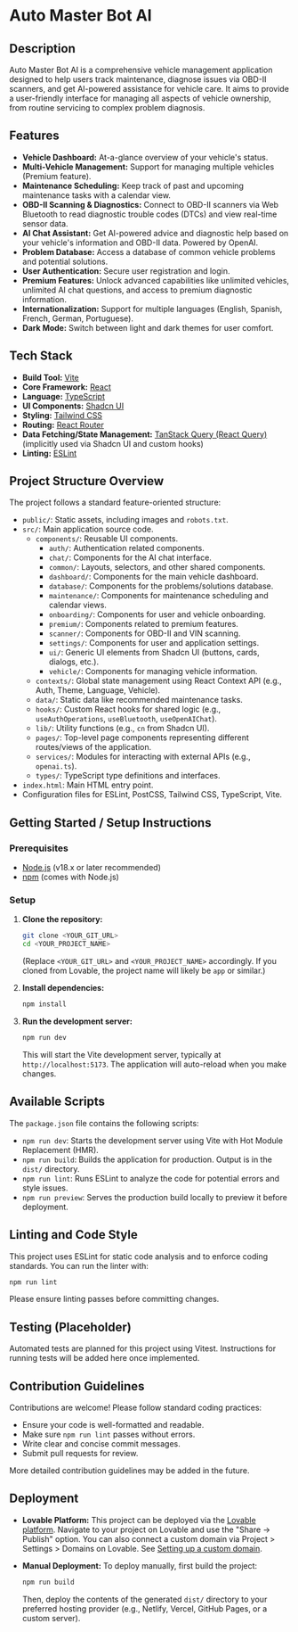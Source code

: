 # Auto Master Bot AI

## Description

Auto Master Bot AI is a comprehensive vehicle management application designed to help users track maintenance, diagnose issues via OBD-II scanners, and get AI-powered assistance for vehicle care. It aims to provide a user-friendly interface for managing all aspects of vehicle ownership, from routine servicing to complex problem diagnosis.

## Features

*   **Vehicle Dashboard:** At-a-glance overview of your vehicle's status.
*   **Multi-Vehicle Management:** Support for managing multiple vehicles (Premium feature).
*   **Maintenance Scheduling:** Keep track of past and upcoming maintenance tasks with a calendar view.
*   **OBD-II Scanning & Diagnostics:** Connect to OBD-II scanners via Web Bluetooth to read diagnostic trouble codes (DTCs) and view real-time sensor data.
*   **AI Chat Assistant:** Get AI-powered advice and diagnostic help based on your vehicle's information and OBD-II data. Powered by OpenAI.
*   **Problem Database:** Access a database of common vehicle problems and potential solutions.
*   **User Authentication:** Secure user registration and login.
*   **Premium Features:** Unlock advanced capabilities like unlimited vehicles, unlimited AI chat questions, and access to premium diagnostic information.
*   **Internationalization:** Support for multiple languages (English, Spanish, French, German, Portuguese).
*   **Dark Mode:** Switch between light and dark themes for user comfort.

## Tech Stack

*   **Build Tool:** [Vite](https://vitejs.dev/)
*   **Core Framework:** [React](https://reactjs.org/)
*   **Language:** [TypeScript](https://www.typescriptlang.org/)
*   **UI Components:** [Shadcn UI](https://ui.shadcn.com/)
*   **Styling:** [Tailwind CSS](https://tailwindcss.com/)
*   **Routing:** [React Router](https://reactrouter.com/)
*   **Data Fetching/State Management:** [TanStack Query (React Query)](https://tanstack.com/query/latest) (implicitly used via Shadcn UI and custom hooks)
*   **Linting:** [ESLint](https://eslint.org/)

## Project Structure Overview

The project follows a standard feature-oriented structure:

*   `public/`: Static assets, including images and `robots.txt`.
*   `src/`: Main application source code.
    *   `components/`: Reusable UI components.
        *   `auth/`: Authentication related components.
        *   `chat/`: Components for the AI chat interface.
        *   `common/`: Layouts, selectors, and other shared components.
        *   `dashboard/`: Components for the main vehicle dashboard.
        *   `database/`: Components for the problems/solutions database.
        *   `maintenance/`: Components for maintenance scheduling and calendar views.
        *   `onboarding/`: Components for user and vehicle onboarding.
        *   `premium/`: Components related to premium features.
        *   `scanner/`: Components for OBD-II and VIN scanning.
        *   `settings/`: Components for user and application settings.
        *   `ui/`: Generic UI elements from Shadcn UI (buttons, cards, dialogs, etc.).
        *   `vehicle/`: Components for managing vehicle information.
    *   `contexts/`: Global state management using React Context API (e.g., Auth, Theme, Language, Vehicle).
    *   `data/`: Static data like recommended maintenance tasks.
    *   `hooks/`: Custom React hooks for shared logic (e.g., `useAuthOperations`, `useBluetooth`, `useOpenAIChat`).
    *   `lib/`: Utility functions (e.g., `cn` from Shadcn UI).
    *   `pages/`: Top-level page components representing different routes/views of the application.
    *   `services/`: Modules for interacting with external APIs (e.g., `openai.ts`).
    *   `types/`: TypeScript type definitions and interfaces.
*   `index.html`: Main HTML entry point.
*   Configuration files for ESLint, PostCSS, Tailwind CSS, TypeScript, Vite.

## Getting Started / Setup Instructions

### Prerequisites

*   [Node.js](https://nodejs.org/) (v18.x or later recommended)
*   [npm](https://www.npmjs.com/) (comes with Node.js)

### Setup

1.  **Clone the repository:**
    ```bash
    git clone <YOUR_GIT_URL>
    cd <YOUR_PROJECT_NAME>
    ```
    (Replace `<YOUR_GIT_URL>` and `<YOUR_PROJECT_NAME>` accordingly. If you cloned from Lovable, the project name will likely be `app` or similar.)

2.  **Install dependencies:**
    ```bash
    npm install
    ```

3.  **Run the development server:**
    ```bash
    npm run dev
    ```
    This will start the Vite development server, typically at `http://localhost:5173`. The application will auto-reload when you make changes.

## Available Scripts

The `package.json` file contains the following scripts:

*   `npm run dev`: Starts the development server using Vite with Hot Module Replacement (HMR).
*   `npm run build`: Builds the application for production. Output is in the `dist/` directory.
*   `npm run lint`: Runs ESLint to analyze the code for potential errors and style issues.
*   `npm run preview`: Serves the production build locally to preview it before deployment.

## Linting and Code Style

This project uses ESLint for static code analysis and to enforce coding standards. You can run the linter with:

```bash
npm run lint
```
Please ensure linting passes before committing changes.

## Testing (Placeholder)

Automated tests are planned for this project using Vitest. Instructions for running tests will be added here once implemented.

## Contribution Guidelines

Contributions are welcome! Please follow standard coding practices:
*   Ensure your code is well-formatted and readable.
*   Make sure `npm run lint` passes without errors.
*   Write clear and concise commit messages.
*   Submit pull requests for review.

More detailed contribution guidelines may be added in the future.

## Deployment

*   **Lovable Platform:**
    This project can be deployed via the [Lovable platform](https://lovable.dev/). Navigate to your project on Lovable and use the "Share -> Publish" option.
    You can also connect a custom domain via Project > Settings > Domains on Lovable. See [Setting up a custom domain](https://docs.lovable.dev/tips-tricks/custom-domain#step-by-step-guide).

*   **Manual Deployment:**
    To deploy manually, first build the project:
    ```bash
    npm run build
    ```
    Then, deploy the contents of the generated `dist/` directory to your preferred hosting provider (e.g., Netlify, Vercel, GitHub Pages, or a custom server).
```
